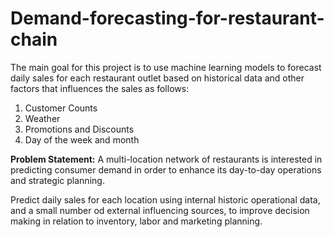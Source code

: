# Demand-forecasting-for-restaurant-chain

The main goal for this project is to use machine learning models to forecast daily sales for each restaurant outlet based on historical data and other factors that influences the sales as follows:
  1. Customer Counts
  2. Weather
  3. Promotions and Discounts
  4. Day of the week and month

**Problem Statement:**
A multi-location network of restaurants is interested in predicting consumer demand in order to enhance its day-to-day operations and strategic planning.

Predict daily sales for each location using internal historic operational data, and a small number od external influencing sources, to improve decision making in relation to inventory, labor and marketing planning.
